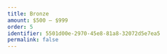 ```yaml
---
title: Bronze
amount: $500 – $999
order: 5
identifier: 5501d00e-2970-45e8-81a8-32072d5e7ea5
permalink: false
---
```

